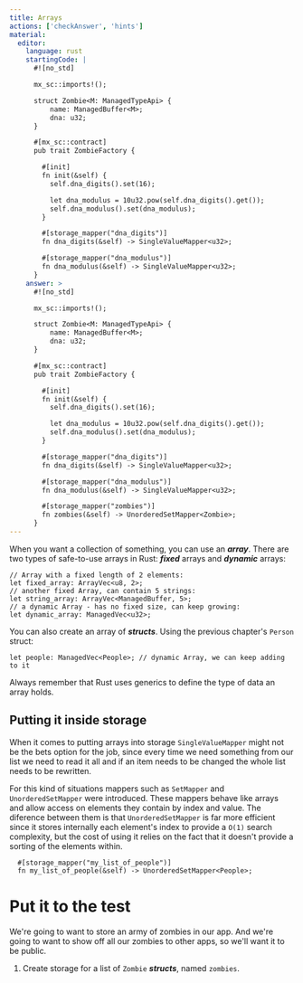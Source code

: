 ```yaml
---
title: Arrays
actions: ['checkAnswer', 'hints']
material:
  editor:
    language: rust
    startingCode: |
      #![no_std]

      mx_sc::imports!();

      struct Zombie<M: ManagedTypeApi> {
          name: ManagedBuffer<M>;
          dna: u32;
      }

      #[mx_sc::contract]
      pub trait ZombieFactory {

        #[init]
        fn init(&self) {
          self.dna_digits().set(16);

          let dna_modulus = 10u32.pow(self.dna_digits().get());
          self.dna_modulus().set(dna_modulus);
        }

        #[storage_mapper("dna_digits")]
        fn dna_digits(&self) -> SingleValueMapper<u32>;

        #[storage_mapper("dna_modulus")]
        fn dna_modulus(&self) -> SingleValueMapper<u32>;
      }
    answer: >
      #![no_std]

      mx_sc::imports!();

      struct Zombie<M: ManagedTypeApi> {
          name: ManagedBuffer<M>;
          dna: u32;
      }

      #[mx_sc::contract]
      pub trait ZombieFactory {

        #[init]
        fn init(&self) {
          self.dna_digits().set(16);

          let dna_modulus = 10u32.pow(self.dna_digits().get());
          self.dna_modulus().set(dna_modulus);
        }

        #[storage_mapper("dna_digits")]
        fn dna_digits(&self) -> SingleValueMapper<u32>;

        #[storage_mapper("dna_modulus")]
        fn dna_modulus(&self) -> SingleValueMapper<u32>;

        #[storage_mapper("zombies")]
        fn zombies(&self) -> UnorderedSetMapper<Zombie>;
      }
---
```


When you want a collection of something, you can use an **_array_**. There are two types of safe-to-use arrays in Rust: **_fixed_** arrays and **_dynamic_** arrays:

```
// Array with a fixed length of 2 elements:
let fixed_array: ArrayVec<u8, 2>;
// another fixed Array, can contain 5 strings:
let string_array: ArrayVec<ManagedBuffer, 5>;
// a dynamic Array - has no fixed size, can keep growing:
let dynamic_array: ManagedVec<u32>;
```

You can also create an array of **_structs_**. Using the previous chapter's `Person` struct:

```
let people: ManagedVec<People>; // dynamic Array, we can keep adding to it
```

Always remember that Rust uses generics to define the type of data an array holds.


## Putting it inside storage

When it comes to putting arrays into storage `SingleValueMapper` might not be the bets option for the job, since every time we need something from our list we need to read it all and if an item needs to be changed the whole list needs to be rewritten.

For this kind of situations mappers such as `SetMapper` and `UnorderedSetMapper` were introduced. These mappers behave like arrays and allow access on elements they contain by index and value. The diference between them is that `UnorderedSetMapper` is far more efficient since it stores internally each element's index to provide a `O(1)` search complexity, but the cost of using it relies on the fact that it doesn't provide a sorting of the elements within.

```
  #[storage_mapper("my_list_of_people")]
  fn my_list_of_people(&self) -> UnorderedSetMapper<People>;
```

# Put it to the test

We're going to want to store an army of zombies in our app. And we're going to want to show off all our zombies to other apps, so we'll want it to be public.

1. Create storage for a list of `Zombie` **_structs_**, named `zombies`.
